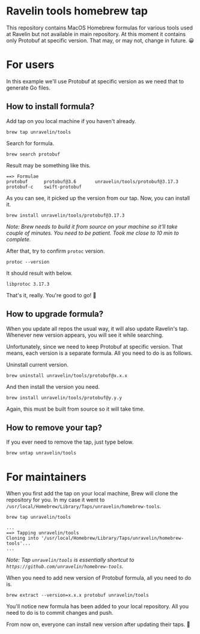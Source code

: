 # Ravelin tools homebrew tap

This repository contains MacOS Homebrew formulas for various tools used at Ravelin but not available in main repository. At this moment it contains only Protobuf at specific version. That may, or may not, change in future. 😀

# For users

In this example we'll use Protobuf at specific version as we need that to generate Go files.

## How to install formula?

Add tap on you local machine if you haven't already.

```
brew tap unravelin/tools
```

Search for formula.

```
brew search protobuf
```

Result may be something like this.

```
==> Formulae
protobuf      protobuf@3.6       unravelin/tools/protobuf@3.17.3
protobuf-c    swift-protobuf
```

As you can see, it picked up the version from our tap. Now, you can install it.

```
brew install unravelin/tools/protobuf@3.17.3
```

_Note: Brew needs to build it from source on your machine so it'll take couple of minutes. You need to be patient. Took me close to 10 min to complete._

After that, try to confirm `protoc` version.

```
protoc --version
```

It should result with below.

```
libprotoc 3.17.3
```

That's it, really. You're good to go! 🚀

## How to upgrade formula?

When you update all repos the usual way, it will also update Ravelin's tap. Whenever new version appears, you will see it while searching.

Unfortunately, since we need to keep Protobuf at specific version. That means, each version is a separate formula. All you need to do is as follows.

Uninstall current version.

```
brew uninstall unravelin/tools/protobuf@x.x.x
```

And then install the version you need.

```
brew install unravelin/tools/protobuf@y.y.y
```

Again, this must be built from source so it will take time.

## How to remove your tap?

If you ever need to remove the tap, just type below.

```
brew untap unravelin/tools
```

# For maintainers

When you first add the tap on your local machine, Brew will clone the repository for you. In my case it went to `/usr/local/Homebrew/Library/Taps/unravelin/homebrew-tools`.

```
brew tap unravelin/tools
```

```
...
==> Tapping unravelin/tools
Cloning into '/usr/local/Homebrew/Library/Taps/unravelin/homebrew-tools'...
...
```

_Note: Tap `unravelin/tools` is essentially shortcut to `https://github.com/unravelin/homebrew-tools`._

When you need to add new version of Protobuf formula, all you need to do is.

```
brew extract --version=x.x.x protobuf unravelin/tools
```

You'll notice new formula has been added to your local repository. All you need to do is to commit changes and push.

From now on, everyone can install new version after updating their taps. 🎉
